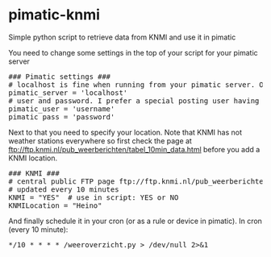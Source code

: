# pimatic-knmi
Simple python script to retrieve data from KNMI and use it in pimatic

You need to change some settings in the top of your script for your pimatic server
<pre>
### Pimatic settings ###
# localhost is fine when running from your pimatic server. Otherwise change to suitable ip address or dns. Can be https as well.
pimatic_server = 'localhost'
# user and password. I prefer a special posting user having a role of varposter with only  "variables": "write" in the varposter role. Rest to "none" or false.
pimatic_user = 'username'
pimatic_pass = 'password'
</pre>

Next to that you need to specify your location. Note that KNMI has not weather stations everywhere so first check the page at ftp://ftp.knmi.nl/pub_weerberichten/tabel_10min_data.html before you add a KNMI location. 
<pre>
### KNMI ###
# central public FTP page ftp://ftp.knmi.nl/pub_weerberichten/tabel_10min_data.html
# updated every 10 minutes
KNMI = "YES"  # use in script: YES or NO
KNMILocation = "Heino"
</pre>

And finally schedule it in your cron (or as a rule or device in pimatic).
In cron (every 10 minute):
<pre>*/10 * * * * <some_path_to_your>/weeroverzicht.py > /dev/null 2>&1</pre>
